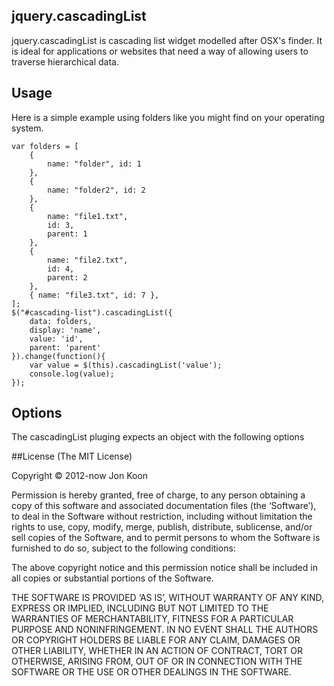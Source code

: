 ## jquery.cascadingList

jquery.cascadingList is cascading list widget modelled after OSX's finder. It is ideal for applications or websites that need a way of allowing users to traverse hierarchical data.

## Usage
Here is a simple example using folders like you might find on your operating system.

    var folders = [
        {
            name: "folder", id: 1
        },
        {
            name: "folder2", id: 2
        },
        {
            name: "file1.txt",
            id: 3,
            parent: 1
        },
        {
            name: "file2.txt",
            id: 4,
            parent: 2
        },
        { name: "file3.txt", id: 7 },
    ];
    $("#cascading-list").cascadingList({
        data: folders,
        display: 'name',
        value: 'id',
        parent: 'parent'
    }).change(function(){
        var value = $(this).cascadingList('value');
        console.log(value);
    });

## Options
The cascadingList pluging expects an object with the following options






##License
(The MIT License)

Copyright © 2012-now Jon Koon

Permission is hereby granted, free of charge, to any person obtaining a copy of this software and associated documentation files (the ‘Software’), to deal in the Software without restriction, including without limitation the rights to use, copy, modify, merge, publish, distribute, sublicense, and/or sell copies of the Software, and to permit persons to whom the Software is furnished to do so, subject to the following conditions:

The above copyright notice and this permission notice shall be included in all copies or substantial portions of the Software.

THE SOFTWARE IS PROVIDED ‘AS IS’, WITHOUT WARRANTY OF ANY KIND, EXPRESS OR IMPLIED, INCLUDING BUT NOT LIMITED TO THE WARRANTIES OF MERCHANTABILITY, FITNESS FOR A PARTICULAR PURPOSE AND NONINFRINGEMENT. IN NO EVENT SHALL THE AUTHORS OR COPYRIGHT HOLDERS BE LIABLE FOR ANY CLAIM, DAMAGES OR OTHER LIABILITY, WHETHER IN AN ACTION OF CONTRACT, TORT OR OTHERWISE, ARISING FROM, OUT OF OR IN CONNECTION WITH THE SOFTWARE OR THE USE OR OTHER DEALINGS IN THE SOFTWARE.
